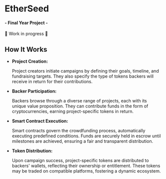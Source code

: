 # EtherSeed
#### - Final Year Project -

🚧 Work in progress 🚧

## How It Works
- **Project Creation:**
  
  Project creators initiate campaigns by defining their goals, timeline, and fundraising targets. They also specify the type of tokens backers will receive in return for their contributions.
  
- **Backer Participation:**
  
  Backers browse through a diverse range of projects, each with its unique value proposition. They can contribute funds in the form of cryptocurrencies, earning project-specific tokens in return.
  
- **Smart Contract Execution:**
  
  Smart contracts govern the crowdfunding process, automatically executing predefined conditions. Funds are securely held in escrow until milestones are achieved, ensuring a fair and transparent distribution.
  
- **Token Distribution:**
  
  Upon campaign success, project-specific tokens are distributed to backers' wallets, reflecting their ownership or entitlement. These tokens may be traded on compatible platforms, fostering a dynamic ecosystem.
